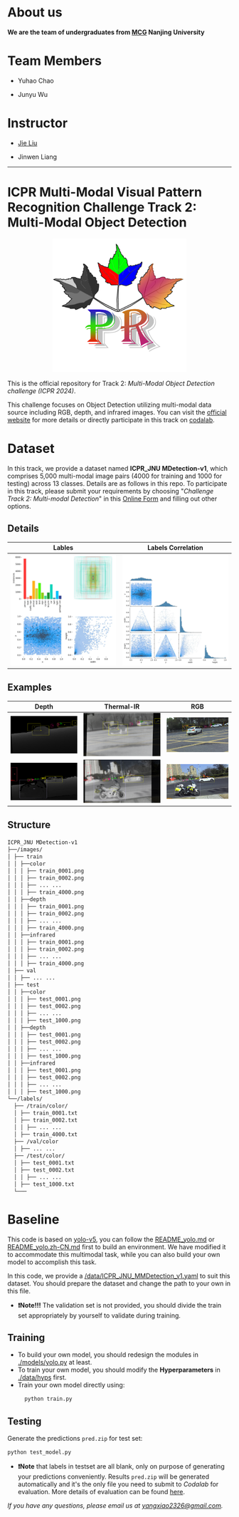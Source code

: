 # About us

**We are the team of undergraduates from [MCG](mcg.nju.edu.cn) Nanjing University**

# Team Members

- Yuhao Chao

- Junyu Wu

# Instructor

- [Jie Liu](njulj.github.io)

- Jinwen Liang


---

# ICPR Multi-Modal Visual Pattern Recognition Challenge Track 2: Multi-Modal Object Detection

<div align=center>
  <img src="pics/pic_0.png" width="300" height="300">
</div>

This is the official repository for Track 2: _Multi-Modal Object Detection challenge (ICPR 2024)_.

This challenge focuses on Object Detection utilizing multi-modal data source including RGB, depth, and infrared images. You can visit the [official website](https://prci-lab.github.io/mmvpr-workshop-icpr2024/) for more details or directly participate in this track on [codalab](https://codalab.lisn.upsaclay.fr/competitions/19898?secret_key=ceb60c4e-5f83-4ede-996c-f5272c6f2d31).

# Dataset

In this track, we provide a dataset named **ICPR_JNU MDetection-v1**, which comprises 5,000 multi-modal image pairs (4000 for training and 1000 for testing) across 13 classes. Details are as follows in this repo. To participate in this track, please submit your requirements by choosing "_Challenge Track 2: Multi-modal Detection_" in this [Online Form](https://docs.google.com/forms/d/e/1FAIpQLSeJGZTYW-JS0-IJKnWgYGnE0EgdXnoL7Yi0xc-F9Z6XU1X4Zg/viewform) and filling out other options.




## Details

  | Lables | Labels Correlation |
  |:-----------:|:-----------:|
  |<img src="pics/labels.jpg" width="250" height="250">| <img src="pics/labels_correlogram.jpg" width="250" height="250"> |

## Examples

| Depth | Thermal-IR | RGB |
|:-----------:|:------------:|:---------:|
| ![Depth Output](pics/depth1.png) | ![IR Output](pics/tir1.png) | ![RGB Output](pics/rgb1.png) |
| ![Depth Output](pics/depth2.png) | ![IR Output](pics/tir2.png) | ![RGB Output](pics/rgb2.png) |

## Structure
```
ICPR_JNU MDetection-v1
├──/images/
│ ├── train
│ │ ├──color
│ │ │ ├── train_0001.png
│ │ │ ├── train_0002.png
│ │ │ ├── ... ...
│ │ │ ├── train_4000.png
│ │ ├──depth
│ │ │ ├── train_0001.png
│ │ │ ├── train_0002.png
│ │ │ ├── ... ...
│ │ │ ├── train_4000.png
│ │ ├──infrared
│ │ │ ├── train_0001.png
│ │ │ ├── train_0002.png
│ │ │ ├── ... ...
│ │ │ ├── train_4000.png
│ ├── val
│ │ ├── ... ...
│ ├── test
│ │ ├──color
│ │ │ ├── test_0001.png
│ │ │ ├── test_0002.png
│ │ │ ├── ... ...
│ │ │ ├── test_1000.png
│ │ ├──depth
│ │ │ ├── test_0001.png
│ │ │ ├── test_0002.png
│ │ │ ├── ... ...
│ │ │ ├── test_1000.png
│ │ ├──infrared
│ │ │ ├── test_0001.png
│ │ │ ├── test_0002.png
│ │ │ ├── ... ...
│ │ │ ├── test_1000.png
└──/labels/
  ├── /train/color/
  │ ├── train_0001.txt
  │ ├── train_0002.txt
  │ │ ├── ... ...
  │ ├── train_4000.txt
  ├── /val/color
  │ ├── ... ...
  ├── /test/color/
  │ ├── test_0001.txt
  │ ├── test_0002.txt
  │ │ ├── ... ...
  │ ├── test_1000.txt
  └───
```

# Baseline

This code is based on [yolo-v5](https://github.com/ultralytics/yolov5/releases), you can follow the [README_yolo.md](/README_yolo.md) or [README_yolo.zh-CN.md](/README_yolo.zh-CN.md) first to build an environment.  We have modified it to accommodate this multimodal task, while you can also build your own model to accomplish this task.

In this code, we provide a [/data/ICPR_JNU_MMDetection_v1.yaml](/data/ICPR_JNU_MMDetection_v1.yaml) to suit this dataset. You should prepare the dataset and change the path to your own in this file.

- **❗Note!!!** The validation set is not provided, you should divide the train set appropriately by yourself to validate during training.

## Training 
- To build your own model, you should redesign the modules in [./models/yolo.py](/models/yolo.py) at least.
- To train your own model, you should modify the **Hyperparameters** in [./data/hyps](data/hyps) first.
- Train your own model directly using:
  ```bash
    python train.py
  ```
## Testing

Generate the predictions `pred.zip` for test set:

  ```bash
  python test_model.py
  ```

- **❗Note** that labels in testset are all blank, only on purpose of generating your predictions conveniently. Results `pred.zip` will be generated automatically and it's the only file you need to submit to _Codalab_ for evaluation. More details of evaluation can be found [here](https://codalab.lisn.upsaclay.fr/competitions/19898?secret_key=ceb60c4e-5f83-4ede-996c-f5272c6f2d31#learn_the_details-evaluation).


*If you have any questions, please email us at yangxiao2326@gmail.com.*
